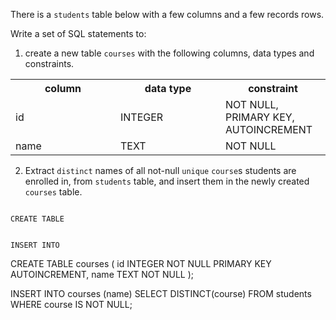There is a `students` table below with a few columns and a few records rows.

Write a set of SQL statements to:

1. create a new table `courses` with the following columns, data types and constraints.

<table>
    <tr>
        <th width='33%'>column</th>
        <th width='33%'>data type</th>
        <th width='33%'>constraint</th>
    </tr>
    <tr>
        <td width='33%'>id</td>
        <td width='33%'>INTEGER</td>
        <td width='33%'>NOT NULL, PRIMARY KEY, AUTOINCREMENT</td>
    </tr>
    <tr>
        <td width='33%'>name</td>
        <td width='33%'>TEXT</td>
        <td width='33%'>NOT NULL</td>
    </tr>
</table>

2. Extract `distinct` names of all not-null `unique` `course`s students are enrolled in, from `students` table, and insert them in the newly created `courses` table.



<codeblock language="sql" dbName="students3-v1.db" focusTableAfterRun="courses" type="exercise" testMode="fixedInput">
<code>
CREATE TABLE

INSERT INTO
</code>

<solution>
CREATE TABLE courses (
                        id INTEGER NOT NULL PRIMARY KEY AUTOINCREMENT,
                        name TEXT NOT NULL
                     );

INSERT INTO courses (name)
SELECT DISTINCT(course)
FROM students
WHERE course IS NOT NULL;
</solution>
</codeblock>
